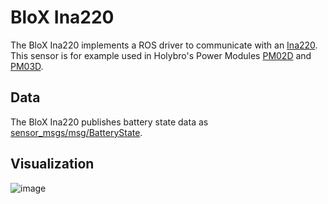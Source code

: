 # BloX Ina220

The BloX Ina220 implements a ROS driver to communicate with an [Ina220](https://www.ti.com/lit/ds/symlink/ina220.pdf?ts=1685182430122). This sensor is for example used in Holybro's Power Modules [PM02D](https://docs.px4.io/main/en/power_module/holybro_pm02d.html) and [PM03D](https://docs.px4.io/main/en/power_module/holybro_pm03d.html).

## Data

The BloX Ina220 publishes battery state data as [sensor_msgs/msg/BatteryState](https://docs.ros2.org/galactic/api/sensor_msgs/msg/BatteryState.html).

## Visualization

![image](https://github.com/rosblox/blox-ina220/assets/20051567/a9addd52-3e94-42ef-b00a-d8f3651d8c66)

